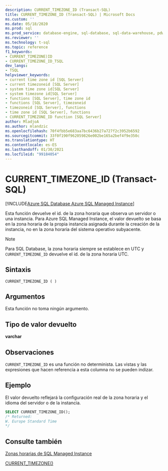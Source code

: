 ```yaml
---
description: CURRENT_TIMEZONE_ID (Transact-SQL)
title: CURRENT_TIMEZONE_ID (Transact-SQL) | Microsoft Docs
ms.custom: ''
ms.date: 05/18/2020
ms.prod: sql
ms.prod_service: database-engine, sql-database, sql-data-warehouse, pdw
ms.reviewer: ''
ms.technology: t-sql
ms.topic: reference
f1_keywords:
- CURRENT_TIMEZONE)ID
- CURRENT_TIMEZONE_ID_TSQL
dev_langs:
- TSQL
helpviewer_keywords:
- current time zone id [SQL Server]
- current timezoneid [SQL Server]
- system time zone id[SQL Server]
- system timezone id[SQL Server]
- functions [SQL Server], time zone id
- functions [SQL Server], timezoneid
- timezoneid [SQL Server], functions
- time zone id [SQL Server], functions
- CURRENT_TIMEZONE_ID function [SQL Server]
author: MladjoA
ms.author: mlandzic
ms.openlocfilehash: 70f4fbb5e683aa7bc6436b27a727f2c3952b6592
ms.sourcegitcommit: 33f0f190f962059826e002be165a2bef4f9e350c
ms.translationtype: HT
ms.contentlocale: es-ES
ms.lasthandoff: 01/30/2021
ms.locfileid: "99184054"
---
```

# <a name="current_timezone_id-transact-sql"></a>CURRENT_TIMEZONE_ID (Transact-SQL)

[!INCLUDE[Azure SQL Database Azure SQL Managed Instance](../../includes/applies-to-version/asdb-asdbmi.md)]

Esta función devuelve el id. de la zona horaria que observa un servidor o una instancia. Para Azure SQL Managed Instance, el valor devuelto se basa en la zona horaria de la propia instancia asignada durante la creación de la instancia, no en la zona horaria del sistema operativo subyacente.
  
> [!NOTE]  
> Para SQL Database, la zona horaria siempre se establece en UTC y `CURRENT_TIMEZONE_ID` devuelve el id. de la zona horaria UTC.
  
## <a name="syntax"></a>Sintaxis  
  
```syntaxsql
CURRENT_TIMEZONE_ID ( )  
```
  
## <a name="arguments"></a>Argumentos

Esta función no toma ningún argumento.
  
## <a name="return-type"></a>Tipo de valor devuelto  

**varchar**
  
## <a name="remarks"></a>Observaciones  

`CURRENT_TIMEZONE_ID` es una función no determinista. Las vistas y las expresiones que hacen referencia a esta columna no se pueden indizar.
  
## <a name="example"></a>Ejemplo

El valor devuelto reflejará la configuración real de la zona horaria y el idioma del servidor o de la instancia.

```sql
SELECT CURRENT_TIMEZONE_ID();  
/* Returned:  
W. Europe Standard Time
*/
```  
  
## <a name="see-also"></a>Consulte también

[Zonas horarias de SQL Managed Instance](/azure/sql-database/sql-database-managed-instance-timezone)

[CURRENT_TIMEZONE()](./current-timezone-transact-sql.md)